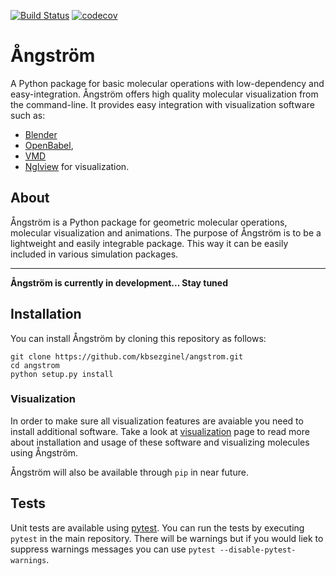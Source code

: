 [![Build Status](https://travis-ci.org/kbsezginel/angstrom.svg?branch=master)](https://travis-ci.org/kbsezginel/angstrom)
[![codecov](https://codecov.io/gh/kbsezginel/angstrom/branch/master/graph/badge.svg)](https://codecov.io/gh/kbsezginel/angstrom)

# Ångström
A Python package for basic molecular operations with low-dependency and easy-integration.
Ångström offers high quality molecular visualization from the command-line.
It provides easy integration with visualization software such as:
- [Blender](https://www.blender.org/)
- [OpenBabel](http://openbabel.org/wiki/Main_Page), 
- [VMD](http://www.ks.uiuc.edu/Research/vmd/)
- [Nglview](https://github.com/arose/nglview) for visualization.

## About
Ångström is a Python package for geometric molecular operations, molecular visualization and animations.
The purpose of Ångström is to be a lightweight and easily integrable package.
This way it can be easily included in various simulation packages.

-----------------------
**Ångström is currently in development... Stay tuned**

## Installation
You can install Ångström by cloning this repository as follows:
```
git clone https://github.com/kbsezginel/angstrom.git
cd angstrom
python setup.py install
```

### Visualization
In order to make sure all visualization features are avaiable you need to install additional software.
Take a look at [visualization](visualization) page to read more about installation and usage of these software
and visualizing molecules using Ångström.

Ångström will also be available through `pip` in near future.

## Tests
Unit tests are available using [pytest](https://docs.pytest.org/en/latest/).
You can run the tests by executing `pytest` in the main repository.
There will be warnings but if you would liek to suppress warnings messages you can use `pytest --disable-pytest-warnings`.
